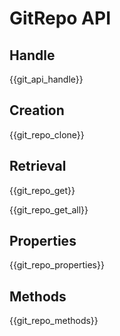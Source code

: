 # GitRepo API

## Handle

{{git_api_handle}}

## Creation

{{git_repo_clone}}

## Retrieval

{{git_repo_get}}

{{git_repo_get_all}}

## Properties

{{git_repo_properties}}

## Methods

{{git_repo_methods}}